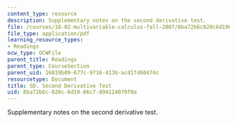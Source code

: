 ```yaml
---
content_type: resource
description: Supplementary notes on the second derivative test.
file: /courses/18-02-multivariable-calculus-fall-2007/8ba72b6c820c6d1966c7894124070f0a_2nd_derivative.pdf
file_type: application/pdf
learning_resource_types:
- Readings
ocw_type: OCWFile
parent_title: Readings
parent_type: CourseSection
parent_uid: 16819b09-677c-9716-4136-acd1fd60474c
resourcetype: Document
title: SD. Second Derivative Test
uid: 8ba72b6c-820c-6d19-66c7-894124070f0a
---
```

Supplementary notes on the second derivative test.

